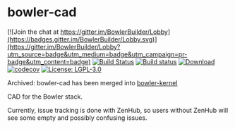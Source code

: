 # bowler-cad

[![Join the chat at https://gitter.im/BowlerBuilder/Lobby](https://badges.gitter.im/BowlerBuilder/Lobby.svg)](https://gitter.im/BowlerBuilder/Lobby?utm_source=badge&utm_medium=badge&utm_campaign=pr-badge&utm_content=badge)
[![Build Status](https://travis-ci.org/CommonWealthRobotics/bowler-cad.svg?branch=master)](https://travis-ci.org/CommonWealthRobotics/bowler-cad)
[![Build status](https://ci.appveyor.com/api/projects/status/btng0o47xm9deva4/branch/master?svg=true)](https://ci.appveyor.com/project/Octogonapus/bowler-cad/branch/master)
[![Download](https://api.bintray.com/packages/commonwealthrobotics/maven-artifacts/bowler-cad/images/download.svg) ](https://bintray.com/commonwealthrobotics/maven-artifacts/bowler-cad/_latestVersion)
[![codecov](https://codecov.io/gh/CommonWealthRobotics/bowler-cad/branch/master/graph/badge.svg)](https://codecov.io/gh/CommonWealthRobotics/bowler-cad)
[![License: LGPL-3.0](https://img.shields.io/github/license/CommonWealthRobotics/bowler-kernel.svg)](https://img.shields.io/github/license/CommonWealthRobotics/bowler-kernel.svg)

Archived: bowler-cad has been merged into [bowler-kernel](https://github.com/CommonWealthRobotics/bowler-kernel)

CAD for the Bowler stack.

Currently, issue tracking is done with ZenHub, so users without ZenHub will see some empty and possibly confusing issues.
